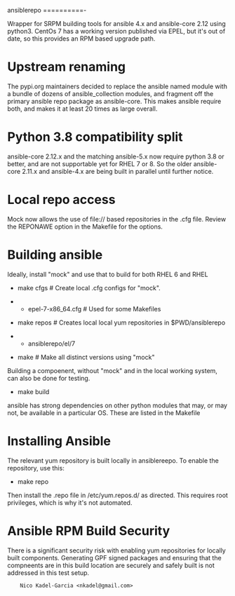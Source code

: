 ansiblerepo
==========-

Wrapper for SRPM building tools for ansible 4.x and ansible-core 2.12
using python3. CentOs 7 has a working version published via EPEL, but
it's out of date, so this provides an RPM based upgrade path.

Upstream renaming
=================

The pypi.org maintainers decided to replace the ansible named module
with a bundle of dozens of ansible_collection modules, and fragment
off the primary ansible repo package as ansible-core. This makes
ansible require both, and makes it at least 20 times as large overall.

Python 3.8 compatibility split
==============================

ansible-core 2.12.x and the matching ansible-5.x now require python
3.8 or better, and are not supportable yet for RHEL 7 or 8. So the
older ansible-core 2.11.x and ansible-4.x are being built in parallel
until further notice.

Local repo access
=================

Mock now allows the use of file:// based repositories in the .cfg
file. Review the REPONAWE option in the Makefile for the options.

Building ansible
===============

Ideally, install "mock" and use that to build for both RHEL 6 and RHEL

* make cfgs # Create local .cfg configs for "mock".
* * epel-7-x86_64.cfg # Used for some Makefiles

* make repos # Creates local local yum repositories in $PWD/ansiblerepo
* * ansiblerepo/el/7

* make # Make all distinct versions using "mock"

Building a compoenent, without "mock" and in the local working system,
can also be done for testing.

* make build

ansible has strong dependencies on other python modules that may, or may not,
be available in a particular OS. These are listed in the Makefile

Installing Ansible
=================

The relevant yum repository is built locally in ansiblereepo. To enable the repository, use this:

* make repo

Then install the .repo file in /etc/yum.repos.d/ as directed. This
requires root privileges, which is why it's not automated.

Ansible RPM Build Security
====================

There is a significant security risk with enabling yum repositories
for locally built components. Generating GPF signed packages and
ensuring that the compneents are in this build location are securely
and safely built is not addressed in this test setup.

		Nico Kadel-Garcia <nkadel@gmail.com>
